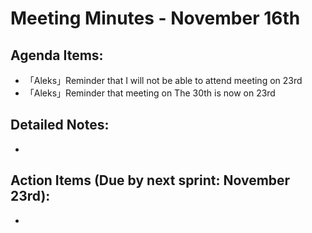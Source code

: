# Meeting Minutes - November 16th

## Agenda Items:
- 「Aleks」Reminder that I will not be able to attend meeting on 23rd
- 「Aleks」Reminder that meeting on The 30th is now on 23rd

## Detailed Notes:
- 

## Action Items (Due by next sprint: November 23rd):
- 
